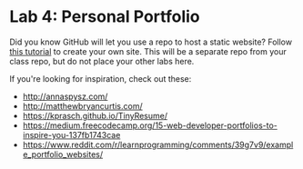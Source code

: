 

# Lab 4: Personal Portfolio

Did you know GitHub will let you use a repo to host a static website? Follow [this tutorial](https://pages.github.com/) to create your own site. This will be a separate repo from your class repo, but do not place your other labs here.

If you're looking for inspiration, check out these:
- http://annaspysz.com/
- http://matthewbryancurtis.com/
- https://kprasch.github.io/TinyResume/
- https://medium.freecodecamp.org/15-web-developer-portfolios-to-inspire-you-137fb1743cae
- https://www.reddit.com/r/learnprogramming/comments/39g7v9/example_portfolio_websites/

